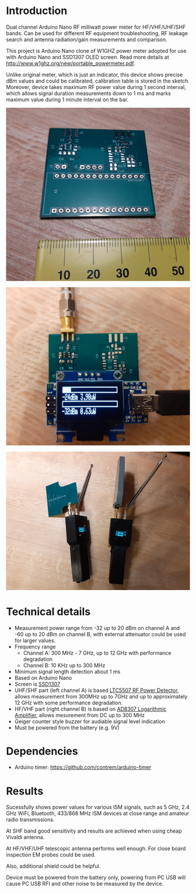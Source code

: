 # Introduction
Dual channel Arduino Nano RF milliwatt power meter for HF/VHF/UHF/SHF bands. Can be used for different RF equipment troubleshooting, RF leakage search and antenna radiation/gain measurements and comparison.

This project is Arduino Nano clone of W1GHZ power meter adopted for use with Arduino Nano and SSD1307 OLED screen. Read more details at http://www.w1ghz.org/new/portable_powermeter.pdf. 

Unlike original meter, which is just an indicator, this device shows precise dBm values and could be calibrated, calibration table is stored in the sketch. Moreover, device takes maximum RF power value during 1 second interval, which allows signal duration measurements down to 1 ms and marks maximum value during 1 minute interval on the bar.

![alt text](images/board.png)

![alt text](images/device.png)

![alt text](images/complete.png)

# Technical details
- Measurement power range from -32 up to 20 dBm on channel A and -60 up to 20 dBm on channel B, with external attenuator could be used for larger values.
- Frequency range
  - Channel A: 300 MHz - 7 GHz, up to 12 GHz with performance degradation
  - Channel B: 10 KHz up to 300 MHz
- Minimum signal length detection about 1 ms
- Based on Arduino Nano
- Screen is [SSD1307](https://cdn-shop.adafruit.com/datasheets/SSD1306.pdf)
- UHF/SHF part (left channel A) is based [LTC5507 RF Power Detector](https://www.analog.com/media/en/technical-documentation/data-sheets/5508fa.pdf), allows measurement from 300MHz up to 7GHz and up to approximately 12 GHz with some performance degradation.
- HF/VHF part (right channel B) is based on [AD8307 Logarithmic Amplifier](https://www.analog.com/media/en/technical-documentation/data-sheets/AD8307.pdf), allows mesurement from DC up to 300 MHz
- Geiger counter style buzzer for audiable signal level indication
- Must be powered from the battery (e.g. 9V)

# Dependencies
- Arduino timer: https://github.com/contrem/arduino-timer

# Results
Sucessfully shows power values for various ISM signals, such as 5 GHz, 2.4 GHz WiFi, Bluetooth, 433/868 MHz ISM devices at close range and amateur radio transmissions. 

At SHF band good sensitivity and results are achieved when using cheap Vivaldi antenna. 

At HF/VHF/UHF telescopic antenna performs well enough. For close board inspection EM probes could be used. 

Also, additional shield could be helpful. 

Device must be powered from the battery only, powering from PC USB will cause PC USB RFI and other noise to be measured by the device.
